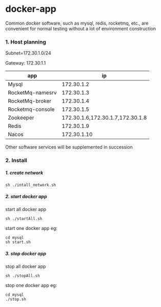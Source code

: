# docker-app
Common docker software, such as mysql, redis, rocketmq, etc., are convenient for normal testing without a lot of environment construction


### 1. Host planning

Subnet=172.30.1.0/24  

Gateway: 172.30.1.1   

| app              | ip                               |
| ---------------- | -------------------------------- |
| Mysql            | 172.30.1.2                       |
| RocketMq-namesrv | 172.30.1.3                       |
| RocketMq-broker  | 172.30.1.4                       |
| Rocketmq-console | 172.30.1.5                       |
| Zookeeper        | 172.30.1.6,172.30.1.7,172.30.1.8 |
| Redis            | 172.30.1.9                       |
| Nacos            | 172.30.1.10                      |
Other software services will be supplemented in succession

### 2. Install


##### 1. create network
```shell
sh ./intall_network.sh

```

##### 2. start docker app

 start all docker app

```shell
sh ./startAll.sh 

```

start one docker app eg:

```
cd mysql
sh start.sh

```

##### 3. stop docker app

 stop all docker app
 ```shell
 sh ./stopAll.sh
 
 ```

 stop one docker app eg:

 ```shell
 cd mysql 
 ./stop.sh
 
 ```
